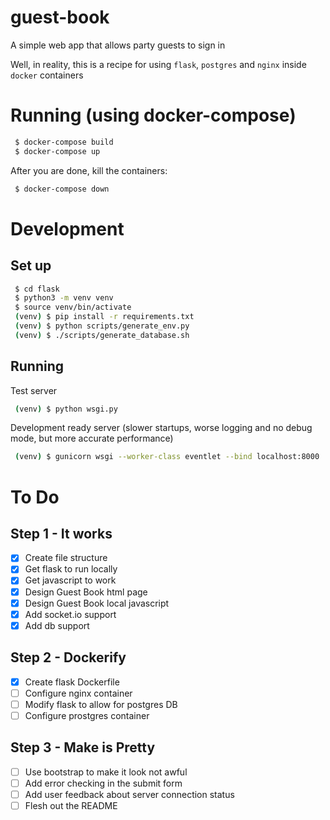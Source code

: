 # guest-book
A simple web app that allows party guests to sign in

Well, in reality, this is a recipe for using `flask`, `postgres` and `nginx`
inside `docker` containers


# Running (using docker-compose)
```bash
 $ docker-compose build
 $ docker-compose up
```
After you are done, kill the containers:
```bash
 $ docker-compose down
```

# Development
## Set up
```bash
 $ cd flask
 $ python3 -m venv venv
 $ source venv/bin/activate
 (venv) $ pip install -r requirements.txt
 (venv) $ python scripts/generate_env.py
 (venv) $ ./scripts/generate_database.sh
```

## Running
Test server
```bash
 (venv) $ python wsgi.py
```
Development ready server (slower startups, worse logging and no debug mode, but
more accurate performance)
```bash
 (venv) $ gunicorn wsgi --worker-class eventlet --bind localhost:8000  
```

# To Do
## Step 1 - It works
 - [x] Create file structure
 - [x] Get flask to run locally
 - [x] Get javascript to work
 - [x] Design Guest Book html page
 - [x] Design Guest Book local javascript
 - [x] Add socket.io support
 - [x] Add db support
## Step 2 - Dockerify
 - [x] Create flask Dockerfile
 - [ ] Configure nginx container
 - [ ] Modify flask to allow for postgres DB
 - [ ] Configure prostgres container
## Step 3 - Make is Pretty
 - [ ] Use bootstrap to make it look not awful
 - [ ] Add error checking in the submit form
 - [ ] Add user feedback about server connection status
 - [ ] Flesh out the README
